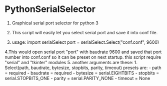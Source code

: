 # PythonSerialSelector
1. Graphical serial port selector for python 3

2. This script will easily let you select serial port and save it into conf file.
3. usage:
	import serialSelect
	port = serialSelect.Select("conf.conf", 9600)

4.This would open serial port "port" with baudrate 9600 and saved that port number into conf.conf so it can be preset on next startup.
	this script require "serial" and "tkinter" modules
5. another arguments are these:
	1. Select(path, baudrate, bytesize, stopbits, parity, timeout)
	presets are:
        - path = required
        - baudrate = required
        - bytesize = serial.EIGHTBITS
        - stopbits = serial.STOPBITS_ONE
        - parity = serial.PARITY_NONE
        - timeout = None
